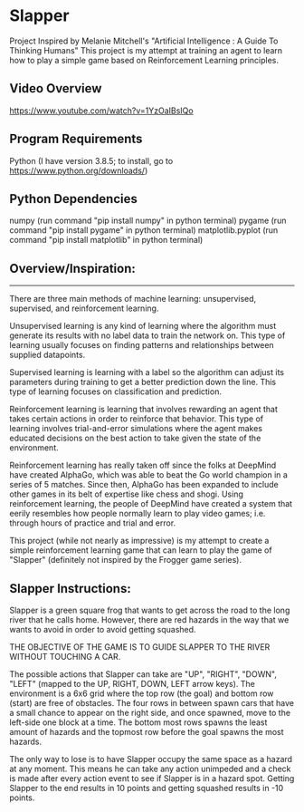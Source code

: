 # Slapper

Project Inspired by Melanie Mitchell's "Artificial Intelligence : A Guide To Thinking Humans"
This project is my attempt at training an agent to learn how to play a simple game based on Reinforcement Learning principles.


Video Overview
-----------------------------------------------
https://www.youtube.com/watch?v=1YzOaIBsIQo


Program Requirements
-----------------------------------------------
Python (I have version 3.8.5; to install, go to https://www.python.org/downloads/)

Python Dependencies
-----------------------------------------------
numpy				(run command "pip install numpy" in python terminal)
pygame 				(run command "pip install pygame" in python terminal)
matplotlib.pyplot 	(run command "pip install matplotlib" in python terminal)


Overview/Inspiration:
-----------------------------------------------------------------------------
-----------------------------------------------------------------------------
There are three main methods of machine learning: unsupervised, supervised, and reinforcement learning.

Unsupervised learning is any kind of learning where the algorithm must generate its results with no label data to train the network on. 
This type of learning usually focuses on finding patterns and relationships between supplied datapoints.

Supervised learning is learning with a label so the algorithm can adjust its parameters during training to get a better prediction down the line. 
This type of learning focuses on classification and prediction.

Reinforcement learning is learning that involves rewarding an agent that takes certain actions in order to reinforce that behavior. 
This type of learning involves trial-and-error simulations where the agent makes educated decisions on the best action to take given the state of the environment.


Reinforcement learning has really taken off since the folks at DeepMind have created AlphaGo, which was able to beat the Go world champion in a series of 5 matches. 
Since then, AlphaGo has been expanded to include other games in its belt of expertise like chess and shogi. 
Using reinforcement learning, the people of DeepMind have created a system that eerily resembles how people normally learn to play video games; i.e. through hours of practice and trial and error. 


This project (while not nearly as impressive) is my attempt to create a simple reinforcement learning game that can learn to play the game of "Slapper" (definitely not inspired by the Frogger game series).

	
Slapper Instructions:
-----------------------------------------------------------------------------
Slapper is a green square frog that wants to get across the road to the long river that he calls home. 
However, there are red hazards in the way that we wants to avoid in order to avoid getting squashed.

THE OBJECTIVE OF THE GAME IS TO GUIDE SLAPPER TO THE RIVER WITHOUT TOUCHING A CAR.

The possible actions that Slapper can take are "UP", "RIGHT", "DOWN", "LEFT" (mapped to the UP, RIGHT, DOWN, LEFT arrow keys). 
The environment is a 6x6 grid where the top row (the goal) and bottom row (start) are free of obstacles.
The four rows in between spawn cars that have a small chance to appear on the right side, and once spawned, move to the left-side one block at a time. 
The bottom most rows spawns the least amount of hazards and the topmost row before the goal spawns the most hazards.

The only way to lose is to have Slapper occupy the same space as a hazard at any moment. This means he can take any action unimpeded and a check is made after every action event to see if Slapper is in a hazard spot.
Getting Slapper to the end results in 10 points and getting squashed results in -10 points. 

	
